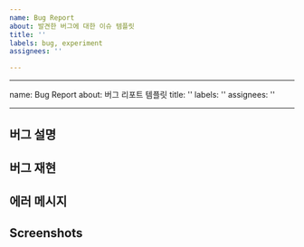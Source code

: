 ```yaml
---
name: Bug Report
about: 발견한 버그에 대한 이슈 템플릿
title: ''
labels: bug, experiment
assignees: ''

---
```


---
name: Bug Report
about: 버그 리포트 템플릿
title: ''
labels: ''
assignees: ''

---

## 버그 설명


## 버그 재현


## 에러 메시지


## Screenshots
